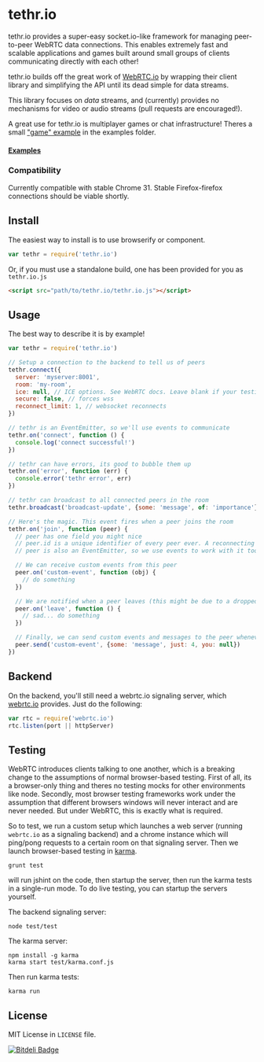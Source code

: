 # tethr.io

tethr.io provides a super-easy socket.io-like framework for managing peer-to-peer WebRTC data connections. This enables extremely fast and scalable applications and games built around small groups of clients communicating directly with each other!

tethr.io builds off the great work of [WebRTC.io](https://github.com/webRTC/WebRTC.io) by wrapping their client library and simplifying the API until its dead simple for data streams.

This library focuses on _data_ streams, and (currently) provides no mechanisms for video or audio streams (pull requests are encouraged!).

A great use for tethr.io is multiplayer games or chat infrastructure! Theres a small ["game" example](https://github.com/yanatan16/tethr.io/tree/master/examples/basic-game) in the examples folder.

#### [Examples](https://github.com/yanatan16/tethr.io/tree/master/examples)

### Compatibility

Currently compatible with stable Chrome 31. Stable Firefox-firefox connections should be viable shortly.

## Install

The easiest way to install is to use browserify or component.

```javascript
var tethr = require('tethr.io')
```

Or, if you must use a standalone build, one has been provided for you as `tethr.io.js`

```html
<script src="path/to/tethr.io/tethr.io.js"></script>
```

## Usage

The best way to describe it is by example!

```javascript
var tethr = require('tethr.io')

// Setup a connection to the backend to tell us of peers
tethr.connect({
  server: 'myserver:8001',
  room: 'my-room',
  ice: null, // ICE options. See WebRTC docs. Leave blank if your testing on a LAN
  secure: false, // forces wss
  reconnect_limit: 1, // websocket reconnects
})

// tethr is an EventEmitter, so we'll use events to communicate
tethr.on('connect', function () {
  console.log('connect successful!')
})

// tethr can have errors, its good to bubble them up
tethr.on('error', function (err) {
  console.error('tethr error', err)
})

// tethr can broadcast to all connected peers in the room
tethr.broadcast('broadcast-update', {some: 'message', of: 'importance'})

// Here's the magic. This event fires when a peer joins the room
tethr.on('join', function (peer) {
  // peer has one field you might nice
  // peer.id is a unique identifier of every peer ever. A reconnecting peer _should_ have the same ID
  // peer is also an EventEmitter, so we use events to work with it too!

  // We can receive custom events from this peer
  peer.on('custom-event', function (obj) {
    // do something
  })

  // We are notified when a peer leaves (this might be due to a dropped connection)
  peer.on('leave', function () {
    // sad... do something
  })

  // Finally, we can send custom events and messages to the peer whenever we like
  peer.send('custom-event', {some: 'message', just: 4, you: null})
})
```

## Backend

On the backend, you'll still need a webrtc.io signaling server, which [webrtc.io](https://github.com/webRTC/webrtc.io) provides. Just do the following:

```javascript
var rtc = require('webrtc.io')
rtc.listen(port || httpServer)
```

## Testing

WebRTC introduces clients talking to one another, which is a breaking change to the assumptions of normal browser-based testing. First of all, its a browser-only thing and theres no testing mocks for other environments like node. Secondly, most browser testing frameworks work under the assumption that different browsers windows will never interact and are never needed. But under WebRTC, this is exactly what is required.

So to test, we run a custom setup which launches a web server (running `webrtc.io` as a signaling backend) and a chrome instance which will ping/pong requests to a certain room on that signaling server. Then we launch browser-based testing in [karma](http://karma-runner.github.io).

```
grunt test
```

will run jshint on the code, then startup the server, then run the karma tests in a single-run mode. To do live testing, you can startup the servers yourself.

The backend signaling server:

```
node test/test
```

The karma server:

```
npm install -g karma
karma start test/karma.conf.js
```

Then run karma tests:

```
karma run
```

## License

MIT License in `LICENSE` file.


[![Bitdeli Badge](https://d2weczhvl823v0.cloudfront.net/yanatan16/tethr.io/trend.png)](https://bitdeli.com/free "Bitdeli Badge")

